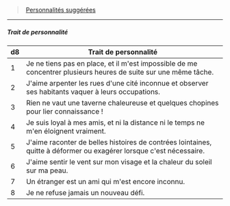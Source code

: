 ﻿---
!Generic
Id: background_explorateur_hd.md#trait-de-personnalité
ParentLink: background_explorateur_hd.md#personnalités-suggérées
Name: Trait de personnalité
ParentName: Personnalités suggérées
NameLevel: 5
---
> [Personnalités suggérées](hd_background_explorateur_personnalites_suggerees.md)

---

##### Trait de personnalité

|d8|Trait de personnalité|
|---|---|
|1|Je ne tiens pas en place, et il m'est impossible de me concentrer plusieurs heures de suite sur une même tâche.|
|2|J'aime arpenter les rues d'une cité inconnue et observer ses habitants vaquer à leurs occupations.|
|3|Rien ne vaut une taverne chaleureuse et quelques chopines pour lier connaissance !|
|4|Je suis loyal à mes amis, et ni la distance ni le temps ne m'en éloignent vraiment.|
|5|J'aime raconter de belles histoires de contrées lointaines, quitte à déformer ou exagérer lorsque c'est nécessaire.|
|6|J'aime sentir le vent sur mon visage et la chaleur du soleil sur ma peau.|
|7|Un étranger est un ami qui m'est encore inconnu.|
|8|Je ne refuse jamais un nouveau défi.|

